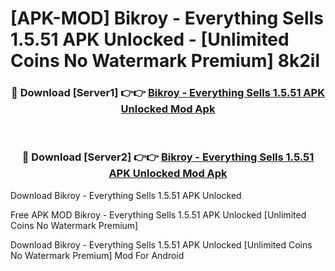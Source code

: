 # [APK-MOD] Bikroy - Everything Sells 1.5.51 APK Unlocked - [Unlimited Coins No Watermark Premium] 8k2il



<div align="center">
<h3>🔴 Download [Server1] 👉👉 <a href="https://momento.my/?title=Bikroy_-_Everything_Sells_1.5.51_APK_Unlocked">Bikroy - Everything Sells 1.5.51 APK Unlocked Mod Apk</a></h3><br>

<h3>🔴 Download [Server2] 👉👉 <a href="https://momento.my/?title=Bikroy_-_Everything_Sells_1.5.51_APK_Unlocked">Bikroy - Everything Sells 1.5.51 APK Unlocked Mod Apk</a></h3>
</div>



Download Bikroy - Everything Sells 1.5.51 APK Unlocked 

Free APK MOD Bikroy - Everything Sells 1.5.51 APK Unlocked [Unlimited Coins No Watermark Premium]

Download Bikroy - Everything Sells 1.5.51 APK Unlocked [Unlimited Coins No Watermark Premium] Mod For Android
